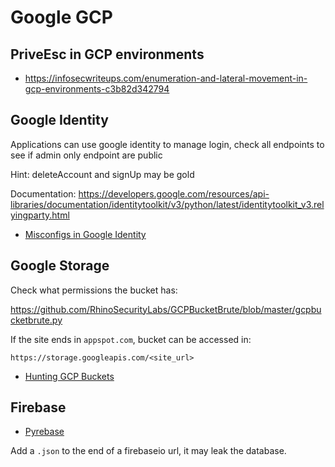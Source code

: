 # Google GCP

## PriveEsc in GCP environments

- https://infosecwriteups.com/enumeration-and-lateral-movement-in-gcp-environments-c3b82d342794

## Google Identity

Applications can use google identity to manage login, check all endpoints to see if admin only endpoint are public

Hint: deleteAccount and signUp may be gold

Documentation: https://developers.google.com/resources/api-libraries/documentation/identitytoolkit/v3/python/latest/identitytoolkit_v3.relyingparty.html

- [Misconfigs in Google Identity](https://blog.appsecco.com/exploiting-weak-configurations-in-google-identity-platform-cbddbd0e71e3)

## Google Storage

Check what permissions the bucket has:

https://github.com/RhinoSecurityLabs/GCPBucketBrute/blob/master/gcpbucketbrute.py

If the site ends in `appspot.com`, bucket can be accessed in:

```https://storage.googleapis.com/<site_url>``` 

- [Hunting GCP Buckets](https://hackingthe.cloud/gcp/gcp-buckets/)

## Firebase

- [Pyrebase](https://github.com/thisbejim/Pyrebase)

Add a `.json` to the end of a firebaseio url, it may leak the database.
